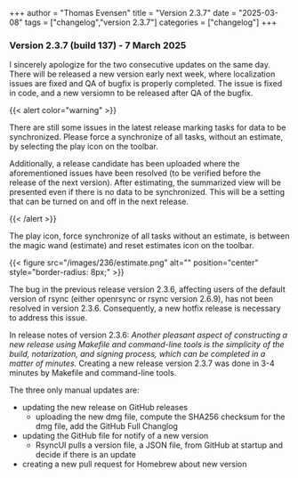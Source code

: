 +++
author = "Thomas Evensen"
title = "Version 2.3.7"
date = "2025-03-08"
tags = ["changelog","version 2.3.7"]
categories = ["changelog"]
+++

### Version 2.3.7 (build 137) - 7 March 2025

I sincerely apologize for the two consecutive updates on the same day. There will be released a new version early next week, where localization issues are fixed and QA of bugfix is properly completed. The issue is fixed in code, and a new versiomn to be released after QA of the bugfix.

{{< alert color="warning" >}}

There are still some issues in the latest release marking tasks for data to be synchronized. Please force a synchronize of all tasks, without an estimate, by selecting the play icon on the toolbar.

Additionally, a release candidate has been uploaded where the aforementioned issues have been resolved (to be verified before the release of the next version). After estimating, the summarized view will be presented even if there is no data to be synchronized. This will be a setting that can be turned on and off in the next release.

{{< /alert >}}

The play icon, force  synchronize of all tasks without an estimate, is between the magic wand (estimate) and reset estimates icon on the toolbar.

{{< figure src="/images/236/estimate.png" alt="" position="center" style="border-radius: 8px;" >}}


The bug in the previous release version 2.3.6, affecting users of the default version of rsync (either openrsync or rsync version 2.6.9), has not been resolved in version 2.3.6. Consequently, a new hotfix release is necessary to address this issue.

In release notes of version 2.3.6: *Another pleasant aspect of constructing a new release using Makefile and command-line tools is the simplicity of the build, notarization, and signing process, which can be completed in a matter of minutes.* Creating a new release version 2.3.7 was done in 3-4 minutes by Makefile and  command-line tools. 

The three only manual updates are:

- updating the new release on GitHub releases
    - uploading the new dmg file, compute the SHA256 checksum for the dmg file,  add the GitHub Full Changlog
- updating the GitHub file for notify of a new version
    - RsyncUI pulls a version file, a JSON file, from GitHub at startup and decide if there is an update
-  creating a new pull request for Homebrew about new version

